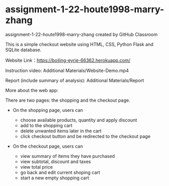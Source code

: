 # assignment-1-22-houte1998-marry-zhang
assignment-1-22-houte1998-marry-zhang created by GitHub Classroom

This is a simple checkout website using HTML, CSS, Python Flask and SQLite database. 


Website Link：https://boiling-eyrie-66362.herokuapp.com/

Instruction video: Additional Materials/Website-Demo.mp4

Report (include summary of analysis): Additional Materials/Report


More about the web app:

There are two pages: the shopping and the checkout page. 

  * On the shopping page, users can 
    - choose available products, quantity and apply discount
    - add to the shopping cart
    - delete unwanted items later in the cart
    - click checkout button and be redirected to the checkout page
  
  * On the checkout page, users can
    - view summary of items they have purchased
    - view subtotal, discount and taxes
    - view total price
    - go back and edit current shoping cart
    - start a new empty shopping cart
